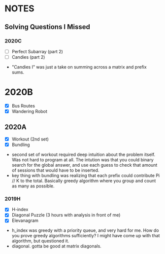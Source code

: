 # NOTES

## Solving Questions I Missed

### 2020C
- [ ] Perfect Subarray (part 2)
- [ ] Candies (part 2)

* "Candies I" was just a take on summing across a matrix and prefix sums.

# 2020B
- [x] Bus Routes
- [x] Wandering Robot

## 2020A
- [x] Workout (2nd set)
- [x] Bundling

* second set of workout required deep intuition about the problem itself.  Was not hard to program at all.  The intution was that you could binary search for the global answer, and use each guess to check that amount of sessions that would have to be inserted.
* key thing with bundling was realizing that each prefix could contribute
Pi // K to the total.  Basically greedy algorithm where you group and count
as many as possible.

### 2019H
- [x] H-index
- [x] Diagonal Puzzle (3 hours with analysis in front of me)
- [x] Elevanagram

* h_index was greedy with a priority queue, and very hard for me.  How do you prove 
greedy algorithms sufficiently?  I might have come up with that algorithm, but 
questioned it.
* diagonal.  gotta be good at matrix diagonals.

